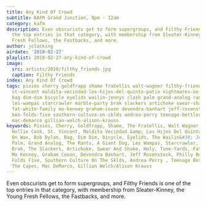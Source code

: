 ```yaml
---
title: Any Kind Of Crowd
subtitle: KAFM Grand Junction, 9pm - 12am
category: kafm
description: Even obscurists get to form supergroups, and Filthy Friends is one of
  the top entries in that category, with membership from Sleater-Kinney, the Young
  Fresh Fellows, the Fastbacks, and more.
author: jclacking
airdate: '2018-02-27'
playlist: 2018-02-27-any-kind-of-crowd
image:
  src: artists/2018/filthy_friends.jpg
  caption: Filthy Friends
index: Any Kind Of Crowd
tags: pixies cherry goldfrapp shame fratellis walt-wagner filthy-friends hollie-cook
  st-vincent maldita-vecindad-los-hijos-del-quinto-patio nightmares-on-wax bob-dylan
  bag dim-dim bicycle eyelids wailin-jennys clash palm grand-analog rants a-giant-dog
  les-wampas starcrawler marble-party brak slackers artichoke swear-shake holy tune-yards
  fat-white-family mo-kenney graham-coxon devendra-banhart jeff-rosenstock philly-boy-roy
  ben-folds-five southern-culture-on-sklds andrea-perry teenage-bottlerocket capes
  mac-demarco gillian-welch-alison-krauss
keywords: Pixies, Cherry, Goldfrapp, Shame, The Fratellis, Walt Wagner, Filthy Friends,
  Hollie Cook, St. Vincent, Maldita Vecindad &amp; Los Hijos Del Quinto Patio, Nightmares
  On Wax, Bob Dylan, Bag, Dim Dim, bicycle, Eyelids, The Wailin&#39; Jennys, The Clash,
  Palm, Grand Analog, The Rants, A Giant Dog, Les Wampas, Starcrawler, Marble Party,
  Brak, The Slackers, Artichoke, Swear And Shake, Holy, Tune-Yards, Fat White Family,
  Mo Kenney, Graham Coxon, Devendra Banhart, Jeff Rosenstock, Philly Boy Roy, Ben
  Folds Five, Southern Culture On The Sklds, Andrea Perry , Teenage Bottlerocket,
  The Capes, Mac DeMarco, Gillian Welch/Alison Krauss
---
```

Even obscurists get to form supergroups, and Filthy Friends is one of the top entries in that category, with membership from Sleater-Kinney, the Young Fresh Fellows, the Fastbacks, and more.
